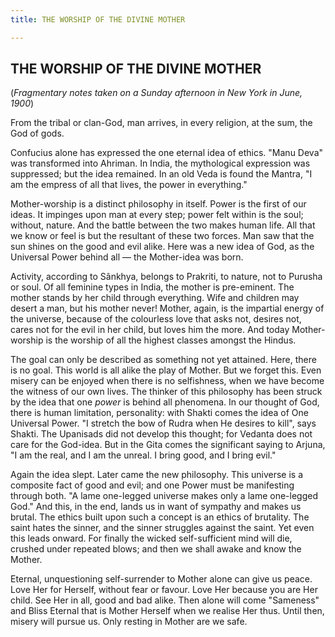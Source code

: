 ```yaml
---
title: THE WORSHIP OF THE DIVINE MOTHER

---
```





  

## THE WORSHIP OF THE DIVINE MOTHER

(*Fragmentary notes taken on a Sunday afternoon in New York in June,
1900*)

From the tribal or clan-God, man arrives, in every religion, at the sum,
the God of gods.

Confucius alone has expressed the one eternal idea of ethics. "Manu
Deva" was transformed into Ahriman. In India, the mythological
expression was suppressed; but the idea remained. In an old Veda is
found the Mantra, "I am the empress of all that lives, the power in
everything."

Mother-worship is a distinct philosophy in itself. Power is the first of
our ideas. It impinges upon man at every step; power felt within is the
soul; without, nature. And the battle between the two makes human life.
All that we know or feel is but the resultant of these two forces. Man
saw that the sun shines on the good and evil alike. Here was a new idea
of God, as the Universal Power behind all — the Mother-idea was born.

Activity, according to Sânkhya, belongs to Prakriti, to nature, not to
Purusha or soul. Of all feminine types in India, the mother is
pre-eminent. The mother stands by her child through everything. Wife and
children may desert a man, but his mother never! Mother, again, is the
impartial energy of the universe, because of the colourless love that
asks not, desires not, cares not for the evil in her child, but loves
him the more. And today Mother-worship is the worship of all the highest
classes amongst the Hindus.

The goal can only be described as something not yet attained. Here,
there is no goal. This world is all alike the play of Mother. But we
forget this. Even misery can be enjoyed when there is no selfishness,
when we have become the witness of our own lives. The thinker of this
philosophy has been struck by the idea that one *power* is behind all
phenomena. In our thought of God, there is human limitation,
personality: with Shakti comes the idea of One Universal Power. "I
stretch the bow of Rudra when He desires to kill", says Shakti. The
Upanisads did not develop this thought; for Vedanta does not care for
the God-idea. But in the Gita comes the significant saying to Arjuna, "I
am the real, and I am the unreal. I bring good, and I bring evil."

Again the idea slept. Later came the new philosophy. This universe is a
composite fact of good and evil; and one Power must be manifesting
through both. "A lame one-legged universe makes only a lame one-legged
God." And this, in the end, lands us in want of sympathy and makes us
brutal. The ethics built upon such a concept is an ethics of brutality.
The saint hates the sinner, and the sinner struggles against the saint.
Yet even this leads onward. For finally the wicked self-sufficient mind
will die, crushed under repeated blows; and then we shall awake and know
the Mother.

Eternal, unquestioning self-surrender to Mother alone can give us peace.
Love Her for Herself, without fear or favour. Love Her because you are
Her child. See Her in all, good and bad alike. Then alone will come
"Sameness" and Bliss Eternal that is Mother Herself when we realise Her
thus. Until then, misery will pursue us. Only resting in Mother are we
safe.


